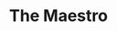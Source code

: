 ---
title: 'The Maestro'
taxonomy:
    category:
        - episode
episode: 3 
pc: 703         
written: Larry David |
directed: Andy Ackerman
aired: October 5, 1995
imdb: 
wiki: 
---